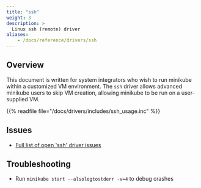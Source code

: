 ```yaml
---
title: "ssh"
weight: 3
description: >
  Linux ssh (remote) driver
aliases:
    - /docs/reference/drivers/ssh
---
```


## Overview

This document is written for system integrators who wish to run minikube within a customized VM environment. The `ssh` driver allows advanced minikube users to skip VM creation, allowing minikube to be run on a user-supplied VM.

{{% readfile file="/docs/drivers/includes/ssh_usage.inc" %}}

## Issues

* [Full list of open 'ssh' driver issues](https://github.com/kubernetes/minikube/labels/co%2Fssh-driver)

## Troubleshooting

* Run `minikube start --alsologtostderr -v=4` to debug crashes
